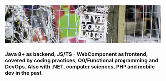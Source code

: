 ![Tan is a math function.](https://raw.githubusercontent.com/tanbt/tanbt/master/images/cover.jpg)

### Java 8+ as backend, JS/TS - WebComponent as frontend, covered by coding practices, OO/Functional programming and DevOps. Also with .NET, computer sciences, PHP and mobile dev in the past.
